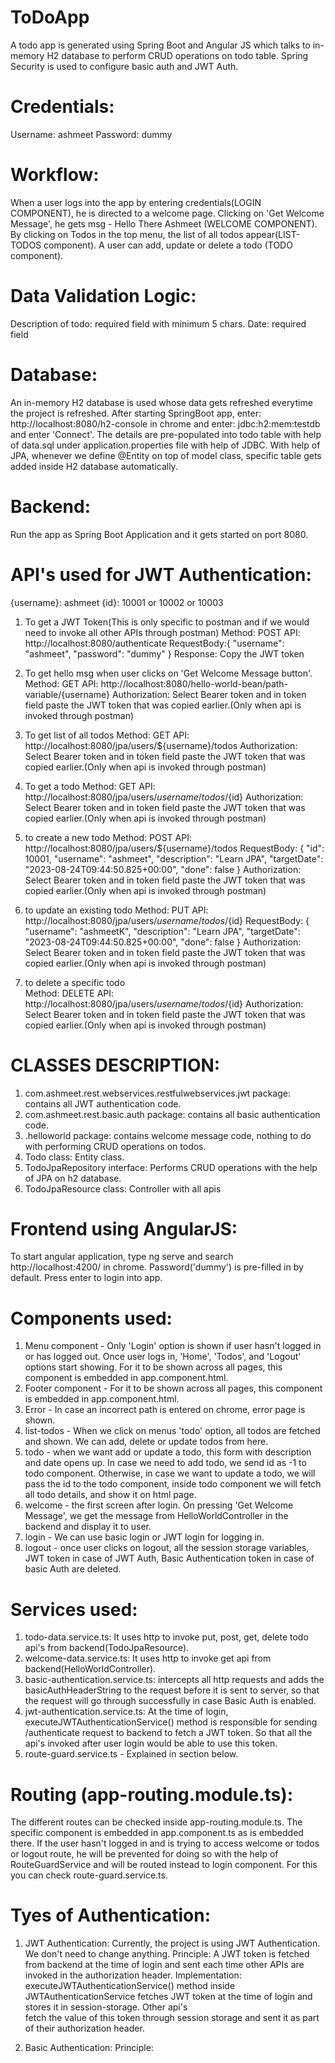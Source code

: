 # ToDoApp
A todo app is generated using Spring Boot and Angular JS which talks to in-memory H2 database to perform CRUD operations on todo table. Spring Security is used to configure basic auth and JWT Auth.  

# Credentials: 
Username: ashmeet
Password: dummy

# Workflow: 
When a user logs into the app by entering credentials(LOGIN COMPONENT), he is directed to a welcome page. Clicking on 'Get Welcome Message', he gets msg - Hello There Ashmeet (WELCOME COMPONENT). By clicking on Todos in the top menu, the list of all todos appear(LIST-TODOS component). A user can add, update or delete a todo (TODO component).

# Data Validation Logic: 
Description of todo: required field with minimum 5 chars.
Date: required field

# Database: 
An in-memory H2 database is used whose data gets refreshed everytime the project is refreshed. After starting SpringBoot app, enter: http://localhost:8080/h2-console in chrome and enter: jdbc:h2:mem:testdb and enter 'Connect'. The details are pre-populated into todo table with help of data.sql under application.properties file with help of JDBC. With help of JPA, whenever we define @Entity on top of model class, specific table gets added inside H2 database automatically.

# Backend: 
Run the app as Spring Boot Application and it gets started on port 8080.

# API's used for JWT Authentication:
{username}: ashmeet
{id}: 10001 or 10002 or 10003

1. To get a JWT Token(This is only specific to postman and if we would need to invoke all other APIs through postman)
Method: POST
API: http://localhost:8080/authenticate
RequestBody:{
              "username": "ashmeet",
              "password": "dummy"
            }
Response: Copy the JWT token

2. To get hello msg when user clicks on 'Get Welcome Message button'.
Method: GET
API: http://localhost:8080/hello-world-bean/path-variable/{username}
Authorization: Select Bearer token and in token field paste the JWT token that was copied earlier.(Only when api is invoked through postman)

3. To get list of all todos
Method: GET
API: http://localhost:8080/jpa/users/${username}/todos
Authorization: Select Bearer token and in token field paste the JWT token that was copied earlier.(Only when api is invoked through postman)

4. To get a todo
Method: GET
API: http://localhost:8080/jpa/users/${username}/todos/${id}
Authorization: Select Bearer token and in token field paste the JWT token that was copied earlier.(Only when api is invoked through postman)

5. to create a new todo
Method: POST
API: http://localhost:8080/jpa/users/${username}/todos
RequestBody: {
               "id": 10001,
               "username": "ashmeet",
               "description": "Learn JPA",
               "targetDate": "2023-08-24T09:44:50.825+00:00",
               "done": false
             }
Authorization: Select Bearer token and in token field paste the JWT token that was copied earlier.(Only when api is invoked through postman)

6. to update an existing todo
Method: PUT
API: http://localhost:8080/jpa/users/${username}/todos/${id}
RequestBody: {
                "username": "ashmeetK",
                "description": "Learn JPA",
                "targetDate": "2023-08-24T09:44:50.825+00:00",
                "done": false
             }
Authorization: Select Bearer token and in token field paste the JWT token that was copied earlier.(Only when api is invoked through postman)

8. to delete a specific todo  
Method: DELETE
API: http://localhost:8080/jpa/users/${username}/todos/${id}
Authorization: Select Bearer token and in token field paste the JWT token that was copied earlier.(Only when api is invoked through postman)

# CLASSES DESCRIPTION:
1. com.ashmeet.rest.webservices.restfulwebservices.jwt package: contains all JWT authentication code.
2. com.ashmeet.rest.basic.auth package: contains all basic authentication code.
3. .helloworld package: contains welcome message code, nothing to do with performing CRUD operations on todos.
4. Todo class: Entity class.
5. TodoJpaRepository interface: Performs CRUD operations with the help of JPA on h2 database.
6. TodoJpaResource class: Controller with all apis

# Frontend using AngularJS:
To start angular application, type ng serve and search http://localhost:4200/ in chrome. Password('dummy') is pre-filled in by default. Press enter to login into app. 

# Components used:
1. Menu component - Only 'Login' option is shown if user hasn't logged in or has logged out. Once user logs in, 'Home', 'Todos', and 'Logout' options start showing. For it to be shown across all pages, this component is embedded in app.component.html.
2. Footer component - For it to be shown across all pages, this component is embedded in app.component.html.
3. Error - In case an incorrect path is entered on chrome, error page is shown.
4. list-todos - When we click on menus 'todo' option, all todos are fetched and shown. We can add, delete or update todos from here.
5. todo - when we want add or update a todo, this form with description and date opens up. In case we need to add todo, we send id as -1 to todo component. Otherwise, in case we want to update a todo, we will pass the id to the todo component, inside todo component we will fetch all todo details, and show it on html page.
6. welcome - the first screen after login. On pressing 'Get Welcome Message', we get the message from HelloWorldController in the backend and display it to user.
7. login - We can use basic login or JWT login for logging in.
8. logout - once user clicks on logout, all the session storage variables, JWT token in case of JWT Auth, Basic Authentication token in case of basic Auth are deleted.

# Services used: 
1. todo-data.service.ts: It uses http to invoke put, post, get, delete todo api's from backend(TodoJpaResource).
2. welcome-data.service.ts: It uses http to invoke get api from backend(HelloWorldController).
3. basic-authentication.service.ts: intercepts all http requests and adds the basicAuthHeaderString to the request before it is sent to server, so that the request will go through successfully in case Basic Auth is enabled.
4. jwt-authentication.service.ts: At the time of login, executeJWTAuthenticationService() method is responsible for sending /authenticate request to backend to fetch a JWT token. So that all the api's invoked after user login would be able to use this token.
5. route-guard.service.ts - Explained in section below.

# Routing (app-routing.module.ts): 
The different routes can be checked inside app-routing.module.ts. The specific component is embedded in app.component.ts as <router-outlet> is embedded there. If the user hasn't logged in and is trying to access welcome or todos or logout route, he will be prevented for doing so with the help of RouteGuardService and will be routed instead to login component. For this you can check route-guard.service.ts.

# Tyes of Authentication:

1. JWT Authentication:
  Currently, the project is using JWT Authentication. We don't need to change anything.
  Principle: A JWT token is fetched from backend at the time of login and sent each time other APIs are invoked in the authorization header.
  Implementation: executeJWTAuthenticationService() method inside JWTAuthenticationService fetches JWT token at the time of login and stores it in session-storage. Other api's   
    fetch the value of this token through session storage and sent it as part of their authorization header.

3. Basic Authentication:
   Principle: 
